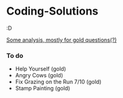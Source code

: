 # Coding-Solutions
:D

[Some analysis, mostly for gold questions(?)](https://docs.google.com/document/d/1i1_P9no_608_ftGM63pSs7XVWGCVoRG-TOZIx6lHNBU/edit#)

### To do
- Help Yourself (gold)
- Angry Cows (gold)
- Fix Grazing on the Run 7/10 (gold)
- Stamp Painting (gold)


